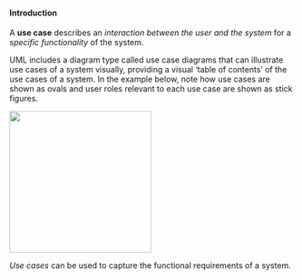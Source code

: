<link rel="stylesheet" href="{{baseUrl}}/css/textbook.css">

<div class="website-content">

#### Introduction

<div id="main">

<tip-box type="primary">
<include src="../../../common/definitions.md#def-use-case" />
</tip-box>

A **use case** describes an _interaction between the user and the system_ for a _specific functionality_ of the system.

<include src="useCaseExamples.md" />

<p/>

<trigger for="modal:uml" trigger="click">UML</trigger> includes a diagram type called use case diagrams that can illustrate use cases of a system visually, providing a visual ‘table of contents’ of the use cases of a system. In the example below, note how use cases are shown as ovals and user roles relevant to each use case are shown as stick figures.

<modal title="**Unified Modeling Language (UML)**" id="modal:uml">
  <include src="uml.md" />
</modal>

<p/>

<img src="{{baseUrl}}/requirements/useCases/introduction/images/TicketMachine.jpg" height="250" />

<p/>

_Use cases_ can be used to capture the functional requirements of a system.

<!-- extras ------------------------------------------------------------------------------------ -->

<panel header=":paperclip: Extras" expandable type="seamless" expanded>

  <panel header=":mortar_board: Learning Outcomes" expandable type="seamless">
    <include src="exercises.md" />
  </panel>

  <panel header=":package: Resources" expandable type="seamless">
    <include src="resources.md" />
  </panel>

  <panel header=":laughing: Humor" expandable type="seamless">
    <include src="humor.md" />
  </panel>

</panel>

</div>
</div>
